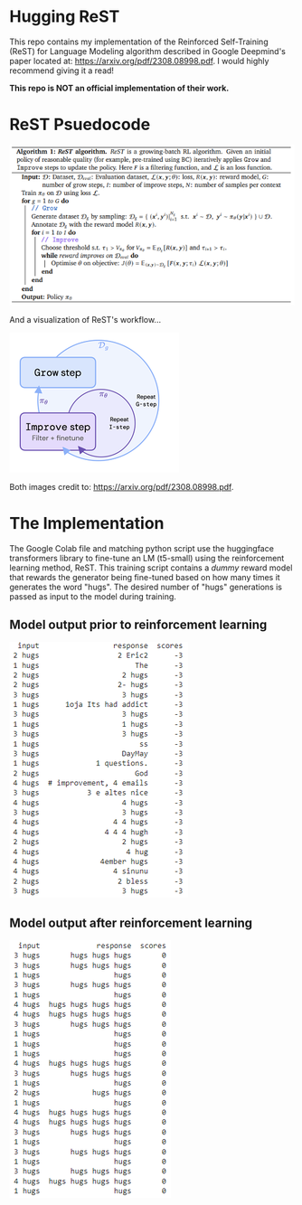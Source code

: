 # Hugging ReST
This repo contains my implementation of the Reinforced Self-Training (ReST) for Language Modeling algorithm described in Google Deepmind's paper located at: https://arxiv.org/pdf/2308.08998.pdf. I would highly recommend giving it a read!

**This repo is NOT an official implementation of their work.**

# ReST Psuedocode

![ReST_pseudo](photos/rest_work.PNG)

And a visualization of ReST's workflow...

![ReST_viz](photos/rest.PNG)

Both images credit to: https://arxiv.org/pdf/2308.08998.pdf.

# The Implementation
The Google Colab file and matching python script use the huggingface transformers library to fine-tune an LM (t5-small) using the reinforcement learning method, ReST. This training script contains a *dummy* reward model that rewards the generator being fine-tuned based on how many times it generates the word "hugs". The desired number of "hugs" generations is passed as input to the model during training. 

## Model output prior to reinforcement learning
![t5 pre](photos/pre_t5.PNG)

## Model output after reinforcement learning
![t5 post](photos/post_t5.PNG)

